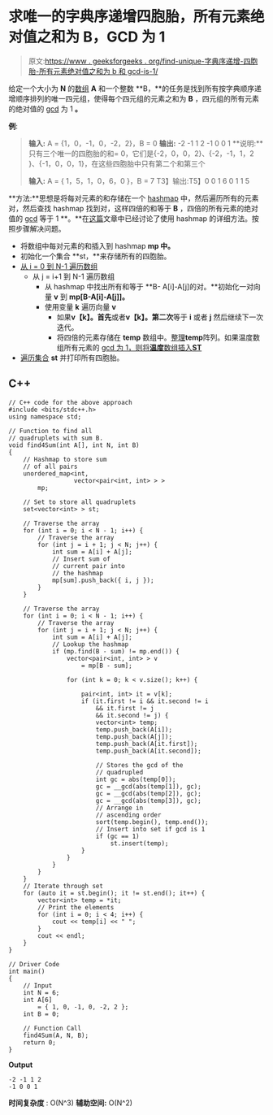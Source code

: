 # 求唯一的字典序递增四胞胎，所有元素绝对值之和为 B，GCD 为 1

> 原文:[https://www . geeksforgeeks . org/find-unique-字典序递增-四胞胎-所有元素绝对值之和为 b 和 gcd-is-1/](https://www.geeksforgeeks.org/find-unique-lexicographically-increasing-quadruplets-with-sum-as-b-and-gcd-of-absolute-values-of-all-elements-is-1/)

给定一个大小为 **N** 的[数组](https://www.geeksforgeeks.org/array-data-structure/) **A** 和一个整数 **B，**的任务是找到所有按字典顺序递增顺序排列的唯一四元组，使得每个四元组的元素之和为 **B** ，四元组的所有元素的绝对值的 [gcd](https://www.geeksforgeeks.org/basic-and-extended-euclidean-algorithms/) 为 1 **。**

**例**:

> **输入:** A = {1，0，-1，0，-2，2}，B = 0
> **输出:**
> -2 -1 1 2
> -1 0 0 1
> **说明:**只有三个唯一的四胞胎的和= 0，它们是{-2，0，0，2}、{-2，-1，1，2 }、{-1，0，0，1}，在这些四胞胎中只有第二个和第三个
> 
> **输入:** A = { 1，5，1，0，6，0 }，B = 7
> T3】输出:T5】0 0 1 6
> 0 1 1 5

**方法:**思想是将每对元素的和存储在一个 [hashmap](https://www.geeksforgeeks.org/java-util-hashmap-in-java-with-examples/) 中，然后遍历所有的元素对，然后查找 hashmap 找到对，这样四倍的和等于 **B** ，四倍的所有元素的绝对值的 [gcd](https://www.geeksforgeeks.org/basic-and-extended-euclidean-algorithms/) 等于 1 **。**在[这篇](https://www.geeksforgeeks.org/find-four-elements-sum-given-value-set-3-hashmap/)文章中已经讨论了使用 hashmap 的详细方法。按照步骤解决问题。

*   将数组中每对元素的和插入到 hashmap **mp 中。**
*   初始化一个集合 **st，**来存储所有的四胞胎。
*   [从 i = 0 到 N-1 遍历数组](https://www.geeksforgeeks.org/c-program-to-traverse-an-array/)
    *   从 j = i+1 到 N-1 遍历数组
        *   从 hashmap 中找出所有和等于 **B- A[i]-A[j]的对。**初始化一对向量 **v** 到 **mp[B-A[i]-A[j]]。**
        *   使用变量 **k** 遍历向量 **v**
            *   如果**v【k】。首先**或者**v【k】。第二次**等于 **i** 或者 **j** 然后继续下一次迭代。
            *   将四倍的元素存储在 **temp** 数组中。[整理](https://www.geeksforgeeks.org/sort-c-stl/)**temp**阵列。如果温度数组所有元素的 [gcd 为 1，则将**温度**数组插入**ST**](https://www.geeksforgeeks.org/gcd-two-array-numbers/)
*   [遍历集合](https://www.geeksforgeeks.org/set-in-cpp-stl/) **st** 并打印所有四胞胎。

## C++

```
// C++ code for the above approach
#include <bits/stdc++.h>
using namespace std;

// Function to find all
// quadruplets with sum B.
void find4Sum(int A[], int N, int B)
{
    // Hashmap to store sum
    // of all pairs
    unordered_map<int,
                  vector<pair<int, int> > >
        mp;

    // Set to store all quadruplets
    set<vector<int> > st;

    // Traverse the array
    for (int i = 0; i < N - 1; i++) {
        // Traverse the array
        for (int j = i + 1; j < N; j++) {
            int sum = A[i] + A[j];
            // Insert sum of
            // current pair into
            // the hashmap
            mp[sum].push_back({ i, j });
        }
    }

    // Traverse the array
    for (int i = 0; i < N - 1; i++) {
        // Traverse the array
        for (int j = i + 1; j < N; j++) {
            int sum = A[i] + A[j];
            // Lookup the hashmap
            if (mp.find(B - sum) != mp.end()) {
                vector<pair<int, int> > v
                    = mp[B - sum];

                for (int k = 0; k < v.size(); k++) {

                    pair<int, int> it = v[k];
                    if (it.first != i && it.second != i
                        && it.first != j
                        && it.second != j) {
                        vector<int> temp;
                        temp.push_back(A[i]);
                        temp.push_back(A[j]);
                        temp.push_back(A[it.first]);
                        temp.push_back(A[it.second]);

                        // Stores the gcd of the
                        // quadrupled
                        int gc = abs(temp[0]);
                        gc = __gcd(abs(temp[1]), gc);
                        gc = __gcd(abs(temp[2]), gc);
                        gc = __gcd(abs(temp[3]), gc);
                        // Arrange in
                        // ascending order
                        sort(temp.begin(), temp.end());
                        // Insert into set if gcd is 1
                        if (gc == 1)
                            st.insert(temp);
                    }
                }
            }
        }
    }
    // Iterate through set
    for (auto it = st.begin(); it != st.end(); it++) {
        vector<int> temp = *it;
        // Print the elements
        for (int i = 0; i < 4; i++) {
            cout << temp[i] << " ";
        }
        cout << endl;
    }
}

// Driver Code
int main()
{
    // Input
    int N = 6;
    int A[6]
        = { 1, 0, -1, 0, -2, 2 };
    int B = 0;

    // Function Call
    find4Sum(A, N, B);
    return 0;
}
```

**Output**

```
-2 -1 1 2 
-1 0 0 1 

```

**时间复杂度** : O(N^3)
**辅助空间:** O(N^2)